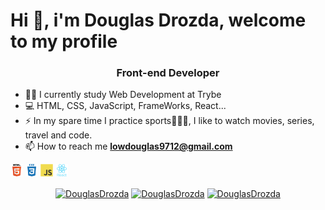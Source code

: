 # Hi 🤙, i'm Douglas Drozda, welcome to my profile

<h3 align="center">Front-end Developer</h3>

- 👨‍💻 I currently study Web Development at Trybe
- 💻 HTML, CSS, JavaScript, FrameWorks, React...
- ⚡ In my spare time I practice sports🚴‍♂🏃, I like to watch movies, series, travel and code.
- 📫 How to reach me **lowdouglas9712@gmail.com**

<p align="left">
<img src="https://raw.githubusercontent.com/devicons/devicon/master/icons/html5/html5-original-wordmark.svg" alt="html5"  width="20" height="20"/>
<img src="https://raw.githubusercontent.com/devicons/devicon/master/icons/css3/css3-plain-wordmark.svg" alt="css3"  width="20" height="20"/>
<img src="https://raw.githubusercontent.com/devicons/devicon/master/icons/javascript/javascript-original.svg" alt="javascript" width="20" height="20"/>
<img src="https://raw.githubusercontent.com/devicons/devicon/master/icons/react/react-original-wordmark.svg" alt="react" width="20" height="20"/>
</p>

<p align="center">
<a href="https://www.linkedin.com/in/douglasdrozda/" target="blank"><img align="center" src="https://cdn-icons.flaticon.com/png/512/3536/premium/3536505.png?token=exp=1634173961~hmac=9355593e212283c3d875e5a42da1d78d" alt="DouglasDrozda" height="30" width="30" /></a>
<a href="https://instagram.com/doouglasdrozda" target="blank"><img align="center" src="https://cdn-icons.flaticon.com/png/512/3955/premium/3955027.png?token=exp=1634172993~hmac=3e12abfb7ea6c6cfafef2437a4059dc3" alt="DouglasDrozda" height="30" width="30" /></a>
 <a href="https://api.whatsapp.com/send?phone=13997715719" target="blank"><img align="center" src="https://cdn-icons.flaticon.com/png/512/3536/premium/3536445.png?token=exp=1634173226~hmac=8083e1096cf10eb1868d594c8dd6fae3" alt="DouglasDrozda" height="30" width="30" /></a>
</p>
